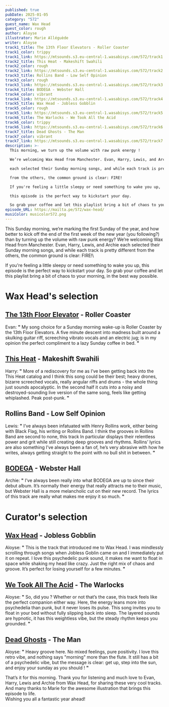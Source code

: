 ```yaml
---
published: true
pubDate: 2025-01-05
category: "572"
guest_name: Wax Head
guest_color: rough
author: Aloyse
illustrator: Marie Alléguède
writer: Aloyse
track1_title: The 13th Floor Elevators - Roller Coaster
track1_color: trippy
track1_link: https://mtsounds.s3.eu-central-1.wasabisys.com/572/track1.mp3
track2_title: This Heat - Makeshift Swahili
track2_color: rough
track2_link: https://mtsounds.s3.eu-central-1.wasabisys.com/572/track2.mp3
track3_title: Rollins Band - Low Self Opinion
track3_color: rough
track3_link: https://mtsounds.s3.eu-central-1.wasabisys.com/572/track3.mp3
track4_title: BODEGA - Webster Hall
track4_color: vibrant
track4_link: https://mtsounds.s3.eu-central-1.wasabisys.com/572/track4.mp3
track5_title: Wax Head - Jobless Gobblin
track5_color: rough
track5_link: https://mtsounds.s3.eu-central-1.wasabisys.com/572/track5.mp3
track6_title: The Warlocks - We Took All the Acid
track6_color: trippy
track6_link: https://mtsounds.s3.eu-central-1.wasabisys.com/572/track6.mp3
track7_title: Dead Ghosts - The Man
track7_color: vibrant
track7_link: https://mtsounds.s3.eu-central-1.wasabisys.com/572/track7.mp3
description: >-
  This morning, we turn up the volume with raw punk energy !

  We’re welcoming Wax Head from Manchester. Evan, Harry, Lewis, and Archie 

  each selected their Sunday morning songs, and while each track is pretty different 

  from the others, the common ground is clear: FIRE! 

  If you're feeling a little sleepy or need something to wake you up,

  this episode is the perfect way to kickstart your day. 

  So grab your coffee and let this playlist bring a bit of chaos to your morning,                                           in the best way possible.
episode_URL: https://mailta.pe/572/wax-head/
musiColor: musicolor572.png
---
```

This Sunday morning, we’re marking the first Sunday of the year, and how better to kick off the end of the first week of the new year (you following?) than by turning up the volume with raw punk energy? We’re welcoming Wax Head from Manchester. Evan, Harry, Lewis, and Archie 
each selected their Sunday morning songs, and while each track is pretty different 
from the others, the common ground is clear: FIRE!\
 
If you're feeling a little sleepy or need something to wake you up,
this episode is the perfect way to kickstart your day. 
So grab your coffee and let this playlist bring a bit of chaos to your morning,                                           in the best way possible.

# Wax Head's selection

## [The 13th Floor Elevator](https://13thfloorelevators.bandcamp.com/music) - Roller Coaster

 Evan: **"** My song choice for a Sunday morning wake-up is Roller Coaster by the 13th Floor Elevators.         A five minute descent into madness built around a skulking guitar riff, screeching vibrato vocals          and an electric jug; is in my opinion the perfect compliment to a lazy Sunday coffee in bed. **"** 

## [This Heat](https://thisheat.bandcamp.com/) - Makeshift Swahili

 Harry: **"** More of a rediscovery for me as I’ve been getting back into the This Heat catalog and I think this song could be their best; heavy drones, bizarre screeched vocals, really angular riffs and drums -          the whole thing just sounds apocalyptic. In the second half it cuts into a noisy and destroyed-sounding live version of the same song, feels like getting whiplashed. Peak post-punk. **"** 

## Rollins Band - Low Self Opinion

 Lewis: **"** I’ve always been infatuated with Henry Rollins work, either being with Black Flag, his writing or Rollins Band. I think the grooves in Rollins Band are second to none, this track In particular displays their  relentless power and grit while still creating deep grooves and rhythms. Rollins’ lyrics are also something I’ve always been a fan of, he’s very abrasive with how he writes, always getting straight to the point with no bull shit in between. **"** 

## [BODEGA](https://bodegabk.bandcamp.com/music) - Webster Hall

 Archie: **"** I’ve always been really into what BODEGA are up to since their debut album. It’s normally their energy that really attracts me to their music, but Webster Hall is a more melancholic cut on their new record. The lyrics of this track are really what makes me enjoy it so much. **"** 

# Curator's selection

## [Wax Head](https://waxhead1.bandcamp.com/album/salt-fat-acid-heat-2) - Jobless Gobblin

 Aloyse: **"** This is the track that introduced me to Wax Head. I was mindlessly scrolling through songs when Jobless Goblin came on and I immediately put it on repeat. I love this psychedelic punk sound, it makes me want to float in space while shaking my head like crazy. Just the right mix of chaos and groove. It’s perfect for losing yourself for a few minutes. **"** 

## [We Took All The Acid](https://thewarlocks.bandcamp.com/album/songs-from-the-pale-eclipse-2) - The Warlocks

 Aloyse: **"** So, did you ? Whether or not that’s the case, this track feels like the perfect companion either way. Here, the energy leans more into psychedelia than punk, but it never loses its pulse. This song invites you to float in your bed without fully slipping back into sleep. The layered sounds are hypnotic, it has this weightless vibe, but the steady rhythm keeps you grounded. **"** 

## [Dead Ghosts](https://deadghosts.net/) - The Man

 Aloyse: **"** Heavy groove here. No mixed feelings, pure positivity. I love this retro vibe, and nothing says "morning" more than the flute. It still has a bit of a psychedelic vibe, but the message is clear: get up, step into the sun, and enjoy your sunday as you should ! **"** 

That’s it for this morning. Thank you for listening and much love to Evan, Harry, Lewis and Archie from Wax Head, for sharing these very cool tracks. And many thanks to Marie for the awesome illustration that brings this episode to life.\
Wishing you all a fantastic year ahead!
